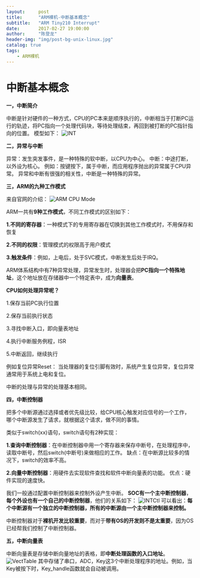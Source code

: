 ```yaml
---
layout:     post
title:      "ARM裸机-中断基本概念"
subtitle:   "ARM Tiny210 Interrupt"
date:       2017-02-27 19:00:00
author:     "陈登龙"
header-img: "img/post-bg-unix-linux.jpg"
catalog: true
tags:
    - ARM裸机
---
```



# 中断基本概念

**一，中断简介**

中断是针对硬件的一种方式，CPU的PC本来是顺序执行的，中断相当于打断PC运行的轨迹，将PC指向一个处理代码块，等待处理结束，再回到被打断的PC指针指向的位置。
模型如下：
![INT][1]



**二，异常与中断**

异常：发生突发事件，是一种特殊的软中断，以CPU为中心。
中断：中途打断，以外设为核心。
例如：按键按下，属于中断，而应用程序抛出的异常属于CPU异常。
异常和中断有很强的相关性，中断是一种特殊的异常。



**三，ARM的九种工作模式**

来自官网的介绍：
![ARM CPU Mode][2]

ARM一共有**9种工作模式**，不同工作模式的区别如下：

**1.不同的寄存器**：一种模式下的专用寄存器在切换到其他工作模式时，不用保存和恢复

**2.不同的权限**：管理模式的权限高于用户模式

**3.触发条件**：例如，上电后，处于SVC模式，中断发生后处于IRQ。

ARM体系结构中有7种异常处理，异常发生时，处理器会把**PC指向一个特殊地址**，这个地址放在存储器中一个特定表中，成为**向量表**。

**CPU如何处理异常呢？**

1.保存当前PC执行位置

2.保存当前执行状态

3.寻找中断入口，即向量表地址

4.执行中断服务例程，ISR

5.中断返回，继续执行

例如复位异常Reset：
当处理器的复位引脚有效时，系统产生复位异常，复位异常通常用于系统上电和复位。

中断的处理与异常的处理基本相同。


**四，中断控制器**

把多个中断源通过选择或者优先级比较，给CPU核心触发对应信号的一个工作，哪个中断源发生了请求，就根据这个请求，做不同的事情。

类似于switch(xx)语句，switch语句有2种实现：

**1.查询中断控制器**：在中断控制器中用一个寄存器来保存中断号，在处理程序中，读取中断号，然后switch(中断号)来做相应的工作。
缺点：在中断源比较多的情况下，switch的效率不高。

**2.向量中断控制器**：用硬件去实现软件查找和软件中断向量表的功能。
优点：硬件实现的速度快。

我们一般通过配置中断控制器来控制外设产生中断。
**SOC有一个主中断控制器**，**每个外设也有一个自己的中断控制器**，他们的关系如下：
![INTCtl][3]
可以看出：**每个中断源有一个独立的中断控制器，所有的中断源由一个主中断控制器来控制。**

中断控制器对于**裸机开发比较重要**，而对于**带有OS的开发则不是太重要**，因为OS已经帮我们控制了中断控制器。

**五，中断向量表**

中断向量表是存储中断向量地址的表格，即**中断处理函数的入口地址**。
![VectTable][4]
其中存储了串口，ADC，Key这3个中断处理程序的地址。例如，当Key被按下时，Key_handle函数就会自动被调用。


  [1]: https://cheng-zhi.github.io/img/post-2017-02-27-INT.png
  [2]: https://cheng-zhi.github.io/img/post-2017-02-27-ARM-CPU-Mode.png
  [3]: https://cheng-zhi.github.io/img/post-2017-02-27-INT-Ctl.png
  [4]: https://cheng-zhi.github.io/img/post-2017-02-27-VectTable.png

